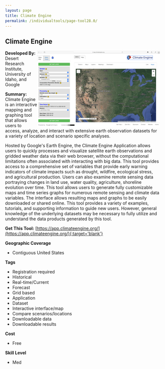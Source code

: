 ```yaml
---
layout: page
title: Climate Engine
permalink: /individualtools/page-tool28.0/
---
```

## Climate Engine

<img src="/images/scaled_250_400/TOOLID_28.0_ScreenCapture-1.png" style="max-height:250px;max-width:400;" align="right"/>

**Developed By:** Desert Research Institute, University of Idaho, and Google

**Summary:** Climate Engine is an interactive mapping and graphing tool that allows users to access, analyze, and interact with extensive earth observation datasets for a variety of location and scenario specific analyses. 

Hosted by Google's Earth Engine, the Climate Engine Application allows users to quickly processes and visualize satellite earth observations and gridded weather data via their web browser, without the computational limitations often associated with interacting with big data. This tool provides access to a comprehensive set of variables that provide early warning indicators of climate impacts such as drought, wildfire, ecological stress, and agricultural production. Users can also examine remote sensing data portraying changes in land use, water quality, agriculture, shoreline evolution over time. This tool allows users to generate fully customizable maps and time series graphs for numerous remote sensing and climate data variables. The interface allows resulting maps and graphs to be easily downloaded or shared online. This tool provides a variety of examples, tutorials, and supporting information to guide new users. However, general knowledge of the underlying datasets may be necessary to fully utilize and understand the data products generated by this tool.



**Get This Tool:** [https://app.climateengine.org/](https://app.climateengine.org/){:target='blank'}

**Geographic Coverage**

* Contiguous United States

**Tags**

*  Registration required
*  Historical 
*  Real-time/Current
*  Forecast
*  Grid based
*  Application
*  Dataset
*  Interactive interface/map
*  Compare scenarios/locations
*  Downloadable data
*  Downloadable results

**Cost**

* Free

**Skill Level**

* Med
